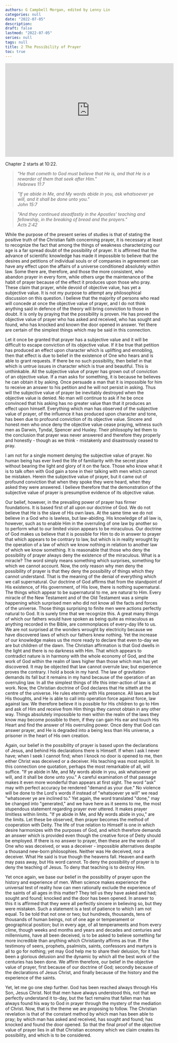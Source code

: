 ```yaml
---
authors: G Campbell Morgan, edited by Lenny Lin
categories: null
date: "2022-07-05"
description: 
draft: false
lastmod: "2022-07-05"
series: null
tags: null
title: 2 The Possibility of Prayer
toc: true
---
```


<iframe width="540" height="300" src="https://www.youtube.com/embed/tNl1_PKtqro" title="The Practice of Prayer - G. Campbell Morgan" frameborder="0" allow="accelerometer; autoplay; clipboard-write; encrypted-media; gyroscope; picture-in-picture" allowfullscreen></iframe>

Chapter 2 starts at 10:22.
<!--more-->

><em>"He that cometh to God must believe that He is, and that He is a rewarder of them that seek after Him."  
Hebrews 11:7</em>

><em>"If ye abide in Me, and My words abide in you, ask whatsoever ye will, and it shall be done unto you."  
John 15:7</em>

><em>"And they continued steadfastly in the Apostles' teaching and fellowship, in the breaking of bread and the prayers."  
Acts 2:42</em>

While the purpose of the present series of studies is that of stating the positive truth of the Christian faith concerning prayer, it is necessary at least to recognize the fact that among the things of weakness characterizing our age is a far spread doubt of the possibility of prayer. It is affirmed that the advance of scientific knowledge has made it impossible to believe that the desires and petitions of individual souls or of companies in agreement can have any effect upon the affairs of a universe conditioned absolutely within law. Some there are, therefore, and those the more consistent, who abandon prayer in every form, while others urge the maintenance of the habit of prayer because of the effect it produces upon those who pray. These claim that prayer, while devoid of objective value, has yet a subjective value. It is not my purpose to attempt any philosophical discussion on this question. I believe that the majority of persons who read will concede at once the objective value of prayer, and I do not think anything said in defence of the theory will bring conviction to those in doubt. It is only by praying that the possibility is proven. He has proved the objective value of prayer who has asked and received, who has sought and found, who has knocked and known the door opened in answer. Yet there are certain of the simplest things which may be said in this connection.

Let it once be granted that prayer has a subjective value and it will be difficult to escape conviction of its objective value. If it be true that petition has produced an effect upon character which is uplifting and ennobling, then that effect is due to belief in the existence of One who hears and is able to grant requests. If there be no such possibility, then belief in that which is untrue issues in character which is true and beautiful. This is unthinkable. All the subjective value of prayer has grown out of conviction of an objective value. If a man asks for something, it is because he believes he can obtain it by asking. Once persuade a man that it is impossible for him to receive an answer to his petition and he will not persist in asking. Thus will the subjective value of prayer be inevitably destroyed when the objective value is denied. No man will continue to ask if he be once convinced that his asking has no greater value than that it produces an effect upon himself. Everything which man has observed of the subjective value of prayer, of the influence it has produced upon character and tone, has been due to profound conviction of its objective value. Sincere and honest men who once deny the objective value cease praying, witness such men as Darwin, Tyndal, Spencer and Huxley. Their philosophy led them to the conclusion that prayer was never answered and therefore they properly and honestly - though as we think - mistakenly and disastrously ceased to pray.

I am not for a single moment denying the subjective value of prayer. No human being has ever lived the life of familiarity with the secret place without bearing the light and glory of it on the face. Those who know what it is to talk often with God gain a tone in their talking with men which cannot be mistaken. Herein the subjective value of prayer, but it came out of profound conviction that when they spoke they were heard, when they asked they were answered. I believe therefore that the demonstration of the subjective value of prayer is presumptive evidence of its objective value.

Our belief, however, in the prevailing power of prayer has firmer foundations. It is based first of all upon our doctrine of God. We do not believe that He is the slave of His own laws. At the same time we do not believe in a God who is lawless, but law-abiding. His knowledge of all law is, however, such as to enable Him in the overruling of one law by another so to perform what to our limited vision appears to be miraculous. Our doctrine of God makes us believe that it is possible for Him to do in answer to prayer that which appears to be contrary to law, but which is in reality wrought by the operation of a law of which we know nothing in relation to another law of which we know something. It is reasonable that those who deny the possibility of prayer always deny the existence of the miraculous. What is a miracle? The word simply means something which surprises, something for which we cannot account. Now, the only reason why men deny the possibility of prayer is that they deny the possibility of things which they cannot understand. That is the meaning of the denial of everything which we call supernatural. Our doctrine of God affirms that from the standpoint of His existence, of His government, of His love, there is nothing supernatural. The things which appear to be supernatural to me, are natural to Him. Every miracle of the New Testament and of the Old Testament was a simple happening which surprised men who did not know all the facts and forces of the universe. Those things surprising to finite men were actions perfectly natural to God. It is surely time that we recognize this. A great many things of which our fathers would have spoken as being quite as miraculous as anything recorded in the Bible, are commonplaces of every-day life to us. We are not surprised at the wonders wrought by electricity because we have discovered laws of which our fathers knew nothing. Yet the increase of our knowledge makes us the more ready to declare that even to-day we are but children of the dawn. The Christian affirmation is that God dwells in the light and there is no darkness with Him. That which appears to contradict nature is in harmony with the whole economy of God, and the work of God within the realm of laws higher than those which man has yet discovered. It may be objected that law cannot overrule law; but experience proves the contrary. I hold a book in my hand. The law of gravitation demands its fall but it remains in my hand because of the operation of an overruling law. In all the simplest things of life this inter-action of law is at work. Now, the Christian doctrine of God declares that He sitteth at the centre of the universe. He rules eternity with His presence. All laws are but His thoughts, and He is able to call into operation force against force, law against law. We therefore believe it is possible for His children to go to Him and ask of Him and receive from Him things they cannot obtain in any other way. Things absolutely impossible to men within the realm of the laws they know may become possible to them, if they can gain His ear and touch His Heart and find the answer of His overruling power. Once deny that God can answer prayer, and He is degraded into a being less than His universe, a prisoner in the heart of His own creation.

Again, our belief in the possibility of prayer is based upon the declarations of Jesus, and behind His declarations there is Himself. If when I ask I never have; when I seek I cannot find; when I knock no door is opened to me, then either Christ was deceived or a deceiver. His teaching was most explicit. In this connection one quotation, perhaps the most remarkable of all, will suffice. "If ye abide in Me, and My words abide in you, ask whatsoever ye will, and it shall be done unto you." A careful examination of that passage makes it even more wonderful than appears at first sight. The word "ask" may with perfect accuracy be rendered "demand as your due." No violence will be done to the Lord's words if instead of "whatsoever ye will" we read "whatsoever ye are inclined to." Yet again, the word translated "done," may be changed into "generated," and we have here as it seems to me, the most stupendous statement regarding prayer ever uttered. It makes prayer limitless within limits. "If ye abide in Me, and My words abide in you," are the limits. Let these be observed, then prayer becomes the method of cooperation with Deity. The life of true relation to Himself is one in which desire harmonizes with the purposes of God, and which therefore demands an answer which is provided even though the creative force of Deity should be employed. If there is no answer to prayer, then these are the words of One who was deceived, or was a deceiver - impossible alternatives despite a thousand new-born philosophies. Neither was He deceived, nor a deceiver. What He said is true though the heavens fall. Heaven and earth may pass away, but His word cannot. To deny the possibility of prayer is to deny the teaching of Jesus. To deny that teaching is to destroy Him.

Yet once again, we base our belief in the possibility of prayer upon the history and experience of men. When science makes experience the universal test of reality how can men rationally exclude the experience of the saints of all ages in this matter? They tell us they have asked and had; sought and found; knocked and the door has been opened. In answer to this it is affirmed that they were all perfectly sincere in believing so, but they were mistaken. Such a statement is a test of patience to which I am not equal. To be told that not one or two; but hundreds, thousands, tens of thousands of human beings, not of one age or temperament or geographical position; but in every age, of all temperaments and from every clime, though weeks and months and years and decades and centuries and millenniums, have all been deceived, is to be asked to believe something far more incredible than anything which Christianity affirms as true. If the testimony of seers, prophets, psalmists, saints, confessors and martyrs is all to go for nothing; yet may God help me to share their delusion, for it has been a glorious delusion and the dynamic by which all the best work of the centuries has been done. We affirm therefore, our belief in the objective value of prayer, first because of our doctrine of God; secondly because of the declarations of Jesus Christ, and finally because of the history and the experience of the saints.

Yet, let me go one step further. God has been reached always through His Son, Jesus Christ. Not that men have always understood this, not that we perfectly understand it to-day, but the fact remains that fallen man has always found his way to God in prayer through the mystery of the mediation of Christ. Now, that is the theme we are proposing to follow. The Christian revelation is that of the constant method by which man has been able to pray; by which man has asked and received, has sought and found; has knocked and found the door opened. So that the final proof of the objective value of prayer lies in all that Christian economy which we claim creates its possibility, and which is to be considered.